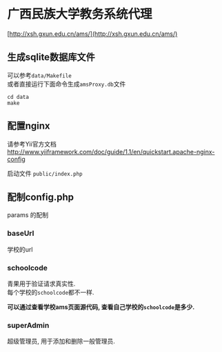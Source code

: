 广西民族大学教务系统代理
========================

[http://xsh.gxun.edu.cn/ams/](http://xsh.gxun.edu.cn/ams/)

生成sqlite数据库文件
----

可以参考`data/Makefile`  
或者直接运行下面命令生成`amsProxy.db`文件  

```shell
cd data
make
```

配置nginx
----

请参考Yii官方文档
http://www.yiiframework.com/doc/guide/1.1/en/quickstart.apache-nginx-config

启动文件 `public/index.php`

配制config.php
----

params 的配制

### baseUrl
学校的url

### schoolcode
青果用于验证请求真实性.  
每个学校的`schoolcode`都不一样.  

**可以通过查看学校ams页面源代码, 查看自己学校的`schoolcode`是多少.**

### superAdmin
超级管理员, 用于添加和删除一般管理员.
